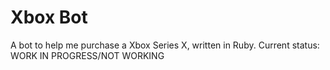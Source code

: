 # Xbox Bot
A bot to help me purchase a Xbox Series X, written in Ruby. 
Current status: WORK IN PROGRESS/NOT WORKING